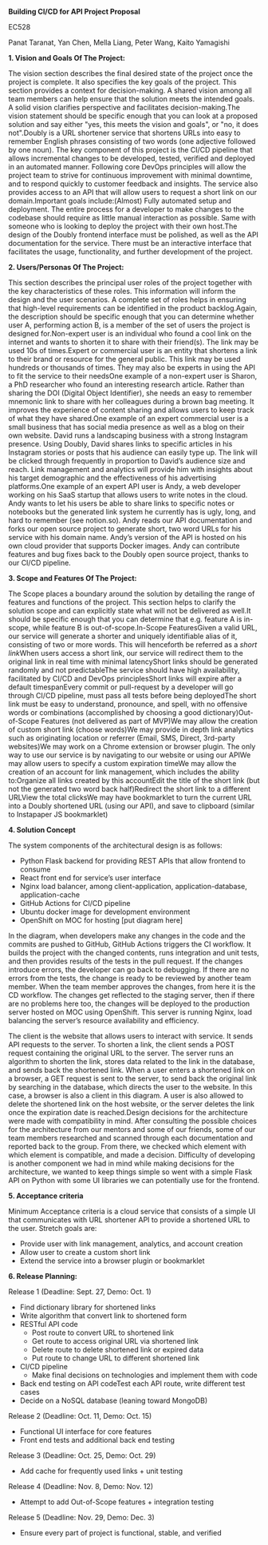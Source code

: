 **Building CI/CD for API Project Proposal**

EC528

Panat Taranat, Yan Chen, Mella Liang, Peter Wang, Kaito Yamagishi

**1. Vision and Goals Of The Project:**

The vision section describes the final desired state of the project once the project is complete. It also specifies the key goals of the project. This section provides a context for decision-making. A shared vision among all team members can help ensure that the solution meets the intended goals. A solid vision clarifies perspective and facilitates decision-making.The vision statement should be specific enough that you can look at a proposed solution and say either "yes, this meets the vision and goals", or "no, it does not".Doubly is a URL shortener service that shortens URLs into easy to remember English phrases consisting of two words (one adjective followed by one noun). The key component of this project is the CI/CD pipeline that allows incremental changes to be developed, tested, verified and deployed in an automated manner. Following core DevOps principles will allow the project team to strive for continuous improvement with minimal downtime, and to respond quickly to customer feedback and insights. The service also provides access to an API that will allow users to request a short link on our domain.Important goals include:(Almost) Fully automated setup and deployment. The entire process for a developer to make changes to the codebase should require as little manual interaction as possible. Same with someone who is looking to deploy the project with their own host.The design of the Doubly frontend interface must be polished, as well as the API documentation for the service. There must be an interactive interface that facilitates the usage, functionality, and further development of the project.

**2. Users/Personas Of The Project:**

This section describes the principal user roles of the project together with the key characteristics of these roles. This information will inform the design and the user scenarios. A complete set of roles helps in ensuring that high-level requirements can be identified in the product backlog.Again, the description should be specific enough that you can determine whether user A, performing action B, is a member of the set of users the project is designed for.Non-expert user is an individual who found a cool link on the internet and wants to shorten it to share with their friend(s). The link may be used 10s of times.Expert or commercial user is an entity that shortens a link to their brand or resource for the general public. This link may be used hundreds or thousands of times. They may also be experts in using the API to fit the service to their needsOne example of a non-expert user is Sharon, a PhD researcher who found an interesting research article. Rather than sharing the DOI (Digital Object Identifier), she needs an easy to remember mnemonic link to share with her colleagues during a brown bag meeting. It improves the experience of content sharing and allows users to keep track of what they have shared.One example of an expert commercial user is a small business that has social media presence as well as a blog on their own website. David runs a landscaping business with a strong Instagram presence. Using Doubly, David shares links to specific articles in his Instagram stories or posts that his audience can easily type up. The link will be clicked through frequently in proportion to David’s audience size and reach. Link management and analytics will provide him with insights about his target demographic and the effectiveness of his advertising platforms.One example of an expert API user is Andy, a web developer working on his SaaS startup that allows users to write notes in the cloud. Andy wants to let his users be able to share links to specific notes or notebooks but the generated link system he currently has is ugly, long, and hard to remember (see notion.so). Andy reads our API documentation and forks our open source project to generate short, two word URLs for his service with his domain name. Andy’s version of the API is hosted on his own cloud provider that supports Docker images. Andy can contribute features and bug fixes back to the Doubly open source project, thanks to our CI/CD pipeline.

**3. Scope and Features Of The Project:**

The Scope places a boundary around the solution by detailing the range of features and functions of the project. This section helps to clarify the solution scope and can explicitly state what will not be delivered as well.It should be specific enough that you can determine that e.g. feature A is in-scope, while feature B is out-of-scope.In-Scope FeaturesGiven a valid URL, our service will generate a shorter and uniquely identifiable alias of it, consisting of two or more words. This will henceforth be referred as a *short link*When users access a short link, our service will redirect them to the original link in real time with minimal latencyShort links should be generated randomly and not predictableThe service should have high availability, facilitated by CI/CD and DevOps principlesShort links will expire after a default timespanEvery commit or pull-request by a developer will go through CI/CD pipeline, must pass all tests before being deployedThe short link must be easy to understand, pronounce, and spell, with no offensive words or combinations (accomplished by choosing a good dictionary)Out-of-Scope Features (not delivered as part of MVP)We may allow the creation of custom short link (choose words)We may provide in depth link analytics such as originating location or referrer (Email, SMS, Direct, 3rd-party websites)We may work on a Chrome extension or browser plugin. The only way to use our service is by navigating to our website or using our APIWe may allow users to specify a custom expiration timeWe may allow the creation of an account for link management, which includes the ability to:Organize all links created by this accountEdit the title of the short link (but not the generated two word back half)Redirect the short link to a different URLView the total clicksWe may have bookmarklet to turn the current URL into a Doubly shortened URL (using our API), and save to clipboard (similar to Instapaper JS bookmarklet)

**4. Solution Concept**

The system components of the architectural design is as follows:
- Python Flask backend for providing REST APIs that allow frontend to consume
- React front end for service’s user interface
- Nginx load balancer, among client-application, application-database, application-cache
- GitHub Actions for CI/CD pipeline
- Ubuntu docker image for development environment
- OpenShift on MOC for hosting
[put diagram here]

In the diagram, when developers make any changes in the code and the commits are pushed to GitHub, GitHub Actions triggers the CI workflow. It builds the project with the changed contents, runs integration and unit tests, and then provides results of the tests in the pull request. If the changes introduce errors, the developer can go back to debugging. If there are no errors from the tests, the change is ready to be reviewed by another team member. When the team member approves the changes, from here it is the CD workflow. The changes get reflected to the staging server, then if there are no problems here too, the changes will be deployed to the production server hosted on MOC using OpenShift. This server is running Nginx, load balancing the server’s resource availability and efficiency.

The client is the website that allows users to interact with service. It sends API requests to the server. To shorten a link, the client sends a POST request containing the original URL to the server. The server runs an algorithm to shorten the link, stores data related to the link in the database, and sends back the shortened link. When a user enters a shortened link on a browser, a GET request is sent to the server, to send back the original link by searching in the database, which directs the user to the website. In this case, a browser is also a client in this diagram. A user is also allowed to delete the shortened link on the host website, or the server deletes the link once the expiration date is reached.Design decisions for the architecture were made with compatibility in mind. After consulting the possible choices for the architecture from our mentors and some of our friends, some of our team members researched and scanned through each documentation and reported back to the group. From there, we checked which element with which element is compatible, and made a decision. Difficulty of developing is another component we had in mind while making decisions for the architecture, we wanted to keep things simple so went with a simple Flask API on Python with some UI libraries we can potentially use for the frontend.

**5. Acceptance criteria**

Minimum Acceptance criteria is a cloud service that consists of a simple UI that communicates with URL shortener API to provide a shortened URL to the user. Stretch goals are:
- Provide user with link management, analytics, and account creation
- Allow user to create a custom short link
- Extend the service into a browser plugin or bookmarklet

**6. Release Planning:**

Release 1 (Deadline: Sept. 27, Demo: Oct. 1)
- Find dictionary library for shortened links
- Write algorithm that convert link to shortened form
- RESTful API code
  - Post route to convert URL to shortened link
  - Get route to access original URL via shortened link
  - Delete route to delete shortened link or expired data
  - Put route to change URL to different shortened link
- CI/CD pipeline
  - Make final decisions on technologies and implement them with code
- Back end testing on API codeTest each API route, write different test cases
- Decide on a NoSQL database (leaning toward MongoDB)

Release 2 (Deadline: Oct. 11, Demo: Oct. 15)
- Functional UI interface for core features
- Front end tests and additional back end testing

Release 3 (Deadline: Oct. 25, Demo: Oct. 29)
- Add cache for frequently used links + unit testing

Release 4 (Deadline: Nov. 8, Demo: Nov. 12)
- Attempt to add Out-of-Scope features + integration testing

Release 5 (Deadline: Nov. 29, Demo: Dec. 3)
- Ensure every part of project is functional, stable, and verified
